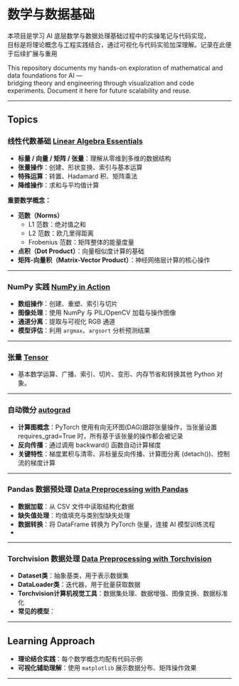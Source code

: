 # 数学与数据基础

本项目是学习 AI 底层数学与数据处理基础过程中的实操笔记与代码实现，  
目标是将理论概念与工程实践结合，通过可视化与代码实验加深理解。记录在此便于后续扩展与重用 

This repository documents my hands-on exploration of mathematical and data foundations for AI —  
bridging theory and engineering through visualization and code experiments. Document it here for future scalability and reuse.

---

## Topics

### 线性代数基础 [Linear Algebra Essentials](linear-algebra.ipynb)
- **标量 / 向量 / 矩阵 / 张量**：理解从零维到多维的数据结构  
- **张量操作**：创建、形状变换、索引与基本运算  
- **特殊运算**：转置、Hadamard 积、矩阵乘法  
- **降维操作**：求和与平均值计算  

**重要数学概念：**
- **范数（Norms）**
  - L1 范数：绝对值之和  
  - L2 范数：欧几里得距离  
  - Frobenius 范数：矩阵整体的能量度量  
- **点积（Dot Product）**：向量相似度计算的基础  
- **矩阵-向量积（Matrix-Vector Product）**：神经网络层计算的核心操作  

---

### NumPy 实践 [NumPy in Action](numpy_ndarray.ipynb)
- **数组操作**：创建、重塑、索引与切片  
- **图像处理**：使用 NumPy 与 PIL/OpenCV 加载与操作图像  
- **通道分离**：提取与可视化 RGB 通道  
- **模型评估**：利用 `argmax`、`argsort` 分析预测结果  

---
### 张量 [Tensor](tensor.ipynb)
- 基本数学运算、广播、索引、切片、变形、内存节省和转换其他 Python 对象。
---
### 自动微分 [autograd](autograd.ipynb)
- **计算图概念**：PyTorch 使用有向无环图(DAG)跟踪张量操作，当张量设置 requires_grad=True 时，所有基于该张量的操作都会被记录
- **‌反向传播**：通过调用 backward() 函数自动计算梯度
- **关键特性**：梯度累积与清零、非标量反向传播、计算图分离 (detach())、控制流的梯度计算


---

### Pandas 数据预处理 [Data Preprocessing with Pandas](pandas.ipynb)
- **数据加载**：从 CSV 文件中读取结构化数据  
- **缺失值处理**：均值填充与类别型缺失处理  
- **数据转换**：将 DataFrame 转换为 PyTorch 张量，连接 AI 模型训练流程  
- 
---

### Torchvision 数据处理 [Data Preprocessing with Torchvision](torchvision.ipynb)
- **Dataset类**：抽象基类，用于表示数据集
- **DataLoader类**：迭代器，用于批量获取数据
- **Torchvision计算机视觉工具**：数据集处理、数据增强、图像变换、数据标准化
- **常见的模型**：
---

## Learning Approach
- **理论结合实践**：每个数学概念均配有代码示例  
- **可视化辅助理解**：使用 `matplotlib` 展示数据分布、矩阵操作效果   

---
